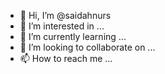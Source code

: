 - 👋 Hi, I’m @saidahnurs
- 👀 I’m interested in ...
- 🌱 I’m currently learning ...
- 💞️ I’m looking to collaborate on ...
- 📫 How to reach me ...

<!---
saidahnurs/saidahnurs is a ✨ special ✨ repository because its `README.md` (this file) appears on your GitHub profile.
You can click the Preview link to take a look at your changes.
--->
